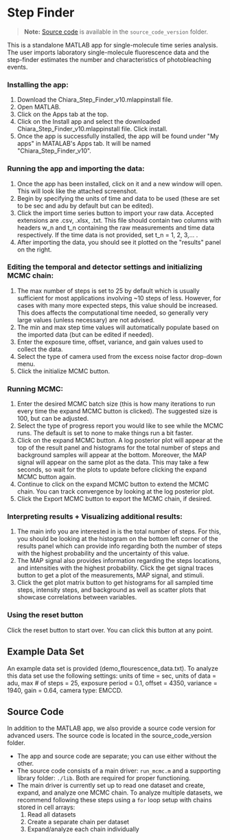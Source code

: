 # Step Finder

> **Note:** [Source code](#source-code) is available in the `source_code_version` folder.  

This is a standalone MATLAB app for single-molecule time series analysis. The user imports laboratory single-molecule fluorescence data and the step-finder estimates the number and characteristics of photobleaching events.

### Installing the app:
1. Download the Chiara_Step_Finder_v10.mlappinstall file.
2. Open MATLAB.
3. Click on the Apps tab at the top.
4. Click on the Install app and select the downloaded Chiara_Step_Finder_v10.mlappinstall file. Click install.
5. Once the app is successfully installed, the app will be found under "My apps" in MATALAB's Apps tab. It will be named "Chiara_Step_Finder_v10". 

### Running the app and importing the data:
1. Once the app has been installed, click on it and a new window will open. This will look like the attached screenshot.
2. Begin by specifying the units of time and data to be used (these are set to be sec and adu by default but can be edited).
4. Click the import time series button to import your raw data. Accepted extensions are .csv, .xlsx, .txt. This file should contain two columns with headers w_n and t_n containing the raw measurements and time data respectively. If the time data is not provided, set t_n = 1, 2, 3,... .
5. After importing the data, you should see it plotted on the "results" panel on the right.

### Editing the temporal and detector settings and initializing MCMC chain:
1. The max number of steps is set to 25 by default which is usually sufficient for most applications involving ~10 steps of less. However, for cases with many more expected steps, this value should be increased. This does affects the computational time needed, so generally very large values (unless necessary) are not advised. 
2. The min and max step time values will automatically populate based on the imported data (but can be edited if needed). 
3. Enter the exposure time, offset, variance, and gain values used to collect the data.
4. Select the type of camera used from the excess noise factor drop-down menu. 
5. Click the initialize MCMC button.

### Running MCMC:
1. Enter the desired MCMC batch size (this is how many iterations to run every time the expand MCMC button is clicked). The suggested size is 100, but can be adjusted.
2. Select the type of progress report you would like to see while the MCMC runs. The default is set to none to make things run a bit faster. 
3. Click on the expand MCMC button. A log posterior plot will appear at the top of the result panel and histograms for the total number of steps and background samples will appear at the bottom. Moreover, the MAP signal will appear on the same plot as the data. This may take a few seconds, so wait for the plots to update before clicking the expand MCMC button again. 
4. Continue to click on the expand MCMC button to extend the MCMC chain. You can track convergence by looking at the log posterior plot. 
5. Click the Export MCMC button to export the MCMC chain, if desired.

### Interpreting results + Visualizing additional results:
1. The main info you are interested in is the total number of steps. For this, you should be looking at the histogram on the bottom left corner of the results panel which can provide info regarding both the number of steps with the highest probability and the uncertainty of this value.  
2. The MAP signal also provides information regarding the steps locations, and intensities with the highest probability. Click the get signal traces button to get a plot of the measurements, MAP signal, and stimuli. 
3. Click the get plot matrix button to get histograms for all sampled time steps, intensity steps, and background as well as scatter plots that showcase correlations between variables. 

### Using the reset button
Click the reset button to start over. You can click this button at any point.

## Example Data Set
An example data set is provided (demo_flourescence_data.txt). To analyze this data set use the following settings: units of time = sec, units of data = adu, max # of steps = 25, exposure period = 0.1, offset = 4350, variance = 1940, gain = 0.64, camera type: EMCCD. 

## Source Code
In addition to the MATLAB app, we also provide a source code version for advanced users. The source code is located in the source_code_version folder. 
- The app and source code are separate; you can use either without the other.
- The source code consists of a main driver: `run_mcmc.m` and a supporting library folder: `./lib`. Both are required for proper functioning.
- The main driver is currently set up to read one dataset and create, expand, and analyze one MCMC chain. To analyze multiple datasets, we recommend following these steps using a `for` loop setup with chains stored in cell arrays:  
  1. Read all datasets  
  2. Create a separate chain per dataset  
  3. Expand/analyze each chain individually 


<!-- ## Contact
If you have any questions, contact us: <br>
Chiara Mattamira - cmattami@vols.utk.edu <br>
Ioannis Sgouralis - isgoural@utk.edu <br>  -->




